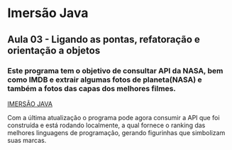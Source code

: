 # Imersão Java

## Aula 03 - Ligando as pontas, refatoração e orientação a objetos

### Este programa tem o objetivo de consultar API da NASA, bem como IMDB e extrair algumas fotos de planeta(NASA) e também a fotos das capas dos melhores filmes.

[IMERSÃO JAVA](https://caelum57945.lt.acemlnb.com/Prod/link-tracker?redirectUrl=aHR0cHMlM0ElMkYlMkZ3d3cuYWx1cmEuY29tLmJyJTJGaW1lcnNhby1qYXZhJTJGYXVsYTAzLW9yaWVudGFjYW8tYS1vYmpldG9zJTNGdXRtX3NvdXJjZSUzREFjdGl2ZUNhbXBhaWduJTI2dXRtX21lZGl1bSUzRGVtYWlsJTI2dXRtX2NvbnRlbnQlM0QlMjU1QkltZXJzJTI1QzMlMjVBM28lMkJKYXZhJTI1NUQlMkJMaWJlcmFkbyUyNTIxJTJCVmVtJTJCdmVyJTJCYSUyQmF1bGElMkIwMyUyNTJDJTJCJTJCRklSU1ROQU1FJTI2dXRtX2NhbXBhaWduJTNEJTI1NUJJbWVycyUyNUMzJTI1QTNvJTI1NUQlMkIlMjUyOEphdmElMkIyJTI1QzIlMjVCMCUyQmVkJTJCJTI1MjklMkJMaWJlcmElMjVDMyUyNUE3JTI1QzMlMjVBM28lMkJhdWxhJTJCMDM=&sig=9KqLtmHxmX9qUMp7SBQ6eYZSeCaHWZeBTvaXY3GqRv5H&iat=1680087736&a=%7C%7C476258007%7C%7C&account=caelum57945%2Eactivehosted%2Ecom&email=00h712LWAxJgfCOEfpsaSPslAkAFo0bHq2H%2BwPpC04vi7Q%3D%3D%3AWybSDyyaqTWVWO2Sas7LBvf%2FFAeSbdoN&s=bec4b73d9baecaba6878f726b560e217&i=2507A14851A401A17465)

Com a última atualização o programa pode agora consumir a API que foi construída e está rodando localmente, a qual fornece o ranking das melhores linguagens de programação, gerando figurinhas que simbolizam suas marcas.
